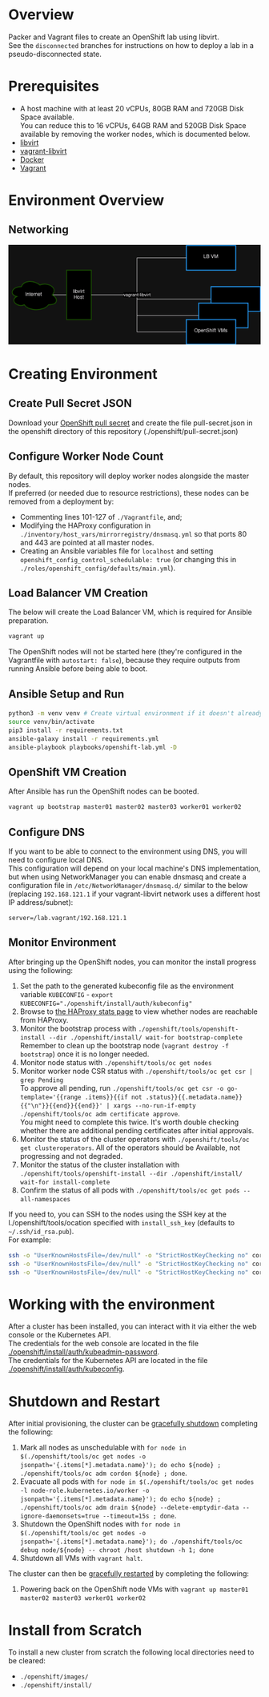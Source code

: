 # Overview

Packer and Vagrant files to create an OpenShift lab using libvirt.  
See the `disconnected` branches for instructions on how to deploy a lab in a pseudo-disconnected state.

# Prerequisites

- A host machine with at least 20 vCPUs, 80GB RAM and 720GB Disk Space available.  
  You can reduce this to 16 vCPUs, 64GB RAM and 520GB Disk Space available by removing the worker nodes, which is documented below.
- [libvirt](https://wiki.archlinux.org/title/libvirt)
- [vagrant-libvirt](https://vagrant-libvirt.github.io/vagrant-libvirt/)
- [Docker](https://docs.docker.com/engine/install/)
- [Vagrant](https://developer.hashicorp.com/vagrant/docs/installation)

# Environment Overview

## Networking

![libvirt networking](./doc/libvirt%20networking.png "libvirt networking")

# Creating Environment

## Create Pull Secret JSON

Download your [OpenShift pull secret](https://console.redhat.com/openshift/install/pull-secret) and create the file pull-secret.json in the openshift directory of this repository (./openshift/pull-secret.json)

## Configure Worker Node Count

By default, this repository will deploy worker nodes alongside the master nodes.  
If preferred (or needed due to resource restrictions), these nodes can be removed from a deployment by:
- Commenting lines 101-127 of `./Vagrantfile`, and;
- Modifying the HAProxy configuration in `./inventory/host_vars/mirrorregistry/dnsmasq.yml` so that ports 80 and 443 are pointed at all master nodes.
- Creating an Ansible variables file for `localhost` and setting `openshift_config_control_schedulable: true` (or changing this in `./roles/openshift_config/defaults/main.yml`).

## Load Balancer VM Creation

The below will create the Load Balancer VM, which is required for Ansible preparation.

```bash
vagrant up
```

The OpenShift nodes will not be started here (they're configured in the Vagrantfile with `autostart: false`), because they require outputs from running Ansible before being able to boot.

## Ansible Setup and Run

```bash
python3 -m venv venv # Create virtual environment if it doesn't already exist
source venv/bin/activate
pip3 install -r requirements.txt
ansible-galaxy install -r requirements.yml
ansible-playbook playbooks/openshift-lab.yml -D
```

## OpenShift VM Creation

After Ansible has run the OpenShift nodes can be booted.

```bash
vagrant up bootstrap master01 master02 master03 worker01 worker02
```

## Configure DNS

If you want to be able to connect to the environment using DNS, you will need to configure local DNS.  
This configuration will depend on your local machine's DNS implementation, but when using NetworkManager you can enable dnsmasq and create a configuration file in `/etc/NetworkManager/dnsmasq.d/` similar to the below (replacing `192.168.121.1` if your vagrant-libvirt network uses a different host IP address/subnet):

```
server=/lab.vagrant/192.168.121.1
```

## Monitor Environment

After bringing up the OpenShift nodes, you can monitor the install progress using the following:

1. Set the path to the generated kubeconfig file as the environment variable `KUBECONFIG` - `export KUBECONFIG="./openshift/install/auth/kubeconfig"`
2. Browse to [the HAProxy stats page](http://lb.lab.vagrant:9001/) to view whether nodes are reachable from HAProxy.
3. Monitor the bootstrap process with `./openshift/tools/openshift-install --dir ./openshift/install/ wait-for bootstrap-complete`  
   Remember to clean up the bootstrap node (`vagrant destroy -f bootstrap`) once it is no longer needed.
4. Monitor node status with `./openshift/tools/oc get nodes`
5. Monitor worker node CSR status with `./openshift/tools/oc get csr | grep Pending`  
   To approve all pending, run `./openshift/tools/oc get csr -o go-template='{{range .items}}{{if not .status}}{{.metadata.name}}{{"\n"}}{{end}}{{end}}' | xargs --no-run-if-empty ./openshift/tools/oc adm certificate approve`.  
   You might need to complete this twice. It's worth double checking whether there are additional pending certificates after initial approvals.
6. Monitor the status of the cluster operators with `./openshift/tools/oc get clusteroperators`.
   All of the operators should be Available, not progressing and not degraded.
7. Monitor the status of the cluster installation with `./openshift/tools/openshift-install --dir ./openshift/install/ wait-for install-complete` 
8. Confirm the status of all pods with `./openshift/tools/oc get pods --all-namespaces`

If you need to, you can SSH to the nodes using the SSH key at the l./openshift/tools/ocation specified with `install_ssh_key` (defaults to `~/.ssh/id_rsa.pub`).  
For example:

```bash
ssh -o "UserKnownHostsFile=/dev/null" -o "StrictHostKeyChecking no" core@bootstrap.lab.vagrant # Bootstrap node
ssh -o "UserKnownHostsFile=/dev/null" -o "StrictHostKeyChecking no" core@master01.lab.vagrant # Master node
ssh -o "UserKnownHostsFile=/dev/null" -o "StrictHostKeyChecking no" core@worker01.lab.vagrant # Worker node
```

# Working with the environment

After a cluster has been installed, you can interact with it via either the web console or the Kubernetes API.  
The credentials for the web console are located in the file [./openshift/install/auth/kubeadmin-password](./openshift/install/auth/kubeadmin-password).  
The credentials for the Kubernetes API are located in the file [./openshift/install/auth/kubeconfig](./openshift/install/auth/kubeconfig).

# Shutdown and Restart

After initial provisioning, the cluster can be [gracefully shutdown](https://docs.openshift.com/container-platform/4.14/backup_and_restore/graceful-cluster-shutdown.html) completing the following:

1. Mark all nodes as unschedulable with `for node in $(./openshift/tools/oc get nodes -o jsonpath='{.items[*].metadata.name}'); do echo ${node} ; ./openshift/tools/oc adm cordon ${node} ; done`.
2. Evacuate all pods with `for node in $(./openshift/tools/oc get nodes -l node-role.kubernetes.io/worker -o jsonpath='{.items[*].metadata.name}'); do echo ${node} ; ./openshift/tools/oc adm drain ${node} --delete-emptydir-data --ignore-daemonsets=true --timeout=15s ; done`.
3. Shutdown the OpenShift nodes with `for node in $(./openshift/tools/oc get nodes -o jsonpath='{.items[*].metadata.name}'); do ./openshift/tools/oc debug node/${node} -- chroot /host shutdown -h 1; done`
4. Shutdown all VMs with `vagrant halt`.

The cluster can then be [gracefully restarted](https://docs.openshift.com/container-platform/4.14/backup_and_restore/graceful-cluster-restart.html) by completing the following:

1. Powering back on the OpenShift node VMs with `vagrant up master01 master02 master03 worker01 worker02`

# Install from Scratch

To install a new cluster from scratch the following local directories need to be cleared:
- `./openshift/images/`
- `./openshift/install/`

